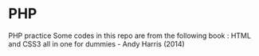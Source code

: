 # PHP
PHP practice
Some codes in this repo are from the following book : HTML and CSS3 all in one for dummies - Andy Harris (2014)

